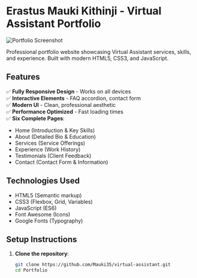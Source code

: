 # Erastus Mauki Kithinji - Virtual Assistant Portfolio

![Portfolio Screenshot](./images/screenshot.jpg)

Professional portfolio website showcasing Virtual Assistant services, skills, and experience. Built with modern HTML5, CSS3, and JavaScript.

## Features

✅ **Fully Responsive Design** - Works on all devices  
✅ **Interactive Elements** - FAQ accordion, contact form  
✅ **Modern UI** - Clean, professional aesthetic  
✅ **Performance Optimized** - Fast loading times  
✅ **Six Complete Pages**:
- Home (Introduction & Key Skills)
- About (Detailed Bio & Education)
- Services (Service Offerings)
- Experience (Work History)
- Testimonials (Client Feedback)
- Contact (Contact Form & Information)

## Technologies Used

- HTML5 (Semantic markup)
- CSS3 (Flexbox, Grid, Variables)
- JavaScript (ES6)
- Font Awesome (Icons)
- Google Fonts (Typography)

## Setup Instructions

1. **Clone the repository**:
   ```bash
   git clone https://github.com/Mauki35/virtual-assistant.git
   cd Portfolio
